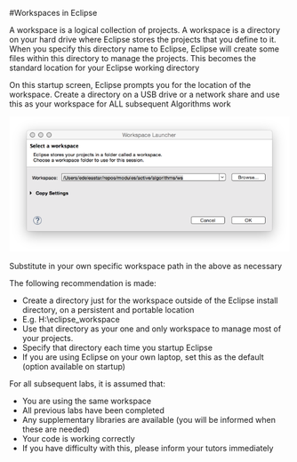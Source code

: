 #Workspaces in Eclipse

A workspace is a logical collection of projects. A workspace is a directory on your hard drive where Eclipse stores the projects that you define to it. When you specify this directory name to Eclipse, Eclipse will create some files within this directory to manage the projects. This becomes the standard location for your Eclipse working directory

On this startup screen, Eclipse prompts you for the location of the workspace. Create a directory on a USB drive or a network share and use this as your workspace for ALL subsequent Algorithms work

![](img/00.png)

Substitute in your own specific workspace path in the above as necessary

The following recommendation is made:

- Create a directory just for the workspace outside of the Eclipse install directory, on a persistent and portable location
- E.g. H:\eclipse_workspace
- Use that directory as your one and only workspace to manage most of your projects. 
- Specify that directory each time you startup Eclipse
- If you are using Eclipse on your own laptop, set this as the default (option available on startup)

For all subsequent labs, it is assumed that:

- You are using the same workspace
- All previous labs have been completed
- Any supplementary libraries are available (you will be informed when these are needed)
- Your code is working correctly
- If you have difficulty with this, please inform your tutors immediately

